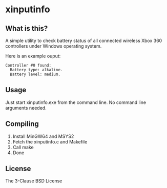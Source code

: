 xinputinfo
==========

What is this?
-------------

A simple utility to check battery status of all connected wireless Xbox 360 controllers under Windows operating system.

Here is an example ouput:

```
Controller #0 found:
  Battery type: alkaline.
  Battery level: medium.
```

Usage
-----

Just start xinputinfo.exe from the command line. No command line arguments needed.

Compiling
---------

1. Install MinGW64 and MSYS2
2. Fetch the xinputinfo.c and Makefile
3. Call make
4. Done

License
-------

The 3-Clause BSD License

